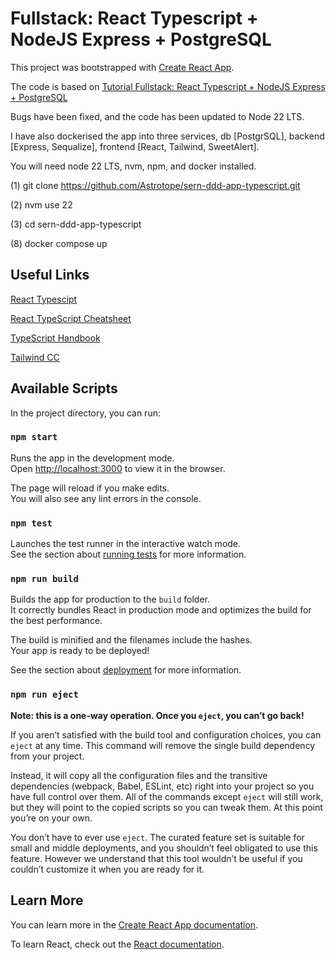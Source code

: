 # Fullstack: React Typescript + NodeJS Express + PostgreSQL

This project was bootstrapped with [Create React App](https://github.com/facebook/create-react-app).

The code is based on [Tutorial Fullstack: React Typescript + NodeJS Express + PostgreSQL](https://www.tutofox.com/react/tutorial-fullstack-react-typescript-nodejs-express-postgresql/)

Bugs have been fixed, and the code has been updated to Node 22 LTS.

I have also dockerised the app into three services, db [PostgrSQL], backend [Express, Sequalize], frontend [React, Tailwind, SweetAlert].

You will need node 22 LTS, nvm, npm, and docker installed.

(1) git clone https://github.com/Astrotope/sern-ddd-app-typescript.git

(2) nvm use 22

(3) cd sern-ddd-app-typescript

(8) docker compose up

## Useful Links

[React Typescipt](https://create-react-app.dev/docs/adding-typescript/)

[React TypeScript Cheatsheet](https://github.com/typescript-cheatsheets/react#reacttypescript-cheatsheets)

[TypeScript Handbook](https://www.typescriptlang.org/docs/handbook/intro.html)

[Tailwind CC](https://tailwindcss.com/docs/guides/create-react-app)


## Available Scripts

In the project directory, you can run:

### `npm start`

Runs the app in the development mode.\
Open [http://localhost:3000](http://localhost:3000) to view it in the browser.

The page will reload if you make edits.\
You will also see any lint errors in the console.

### `npm test`

Launches the test runner in the interactive watch mode.\
See the section about [running tests](https://facebook.github.io/create-react-app/docs/running-tests) for more information.

### `npm run build`

Builds the app for production to the `build` folder.\
It correctly bundles React in production mode and optimizes the build for the best performance.

The build is minified and the filenames include the hashes.\
Your app is ready to be deployed!

See the section about [deployment](https://facebook.github.io/create-react-app/docs/deployment) for more information.

### `npm run eject`

**Note: this is a one-way operation. Once you `eject`, you can’t go back!**

If you aren’t satisfied with the build tool and configuration choices, you can `eject` at any time. This command will remove the single build dependency from your project.

Instead, it will copy all the configuration files and the transitive dependencies (webpack, Babel, ESLint, etc) right into your project so you have full control over them. All of the commands except `eject` will still work, but they will point to the copied scripts so you can tweak them. At this point you’re on your own.

You don’t have to ever use `eject`. The curated feature set is suitable for small and middle deployments, and you shouldn’t feel obligated to use this feature. However we understand that this tool wouldn’t be useful if you couldn’t customize it when you are ready for it.

## Learn More

You can learn more in the [Create React App documentation](https://facebook.github.io/create-react-app/docs/getting-started).

To learn React, check out the [React documentation](https://reactjs.org/).
